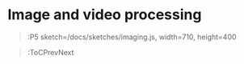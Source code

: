 # Image and video processing

> :P5 sketch=/docs/sketches/imaging.js, width=710, height=400

> :ToCPrevNext